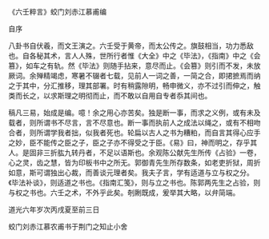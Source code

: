 《六壬粹言》蛟门刘赤江慕甫编

自序

八卦书自伏羲，而文王演之。六壬受于黄帝，而太公传之。旗鼓相当，功力悉敌也。自各秘其术，言人人殊，世所行者惟《大全》中之《毕法》，《指南》中之《会篡》，如车之有轨。然《毕法》则随手拈来，意尽而止。《会篡》则引而不发，未放厥词。余殚精竭虑，寒暑不辍者七载，见前人一词之善，一简之合，即捃摭焉而纳之于其中，分汇推移，理其部署。时有稍露隙明，畅申微义，亦不过引而伸之，触类而长之，以求斯理之明彻而止，而不敢以自用自专者忝其间也。

稿凡三易，始成是编。噫！余之用心亦苦矣。独是断一事，而求之义例，或有未及载者，则所谓书不尽言，言不尽意也。断一事而执前人之成法以绳之，或有不相吻合者，则所谓学我者拙，似我者死也。轮扁以古人之书为糟粕，而自言其得心应手之妙，臣不能传之臣之子，臣之子亦不得受之于臣。《易》曰，神而明之，存乎其人。是固非三折肱九转丹者，不足以语斯也。余观陈公献先生所传《占验》一卷，心之灵，齿之慧，皆为印板书中之所无。郭御青先生所存数条，如老吏折狱，周折如意，斯可谓独出心裁，而善谈元理者矣。我夫子言，学有适道与立与权之分。《毕法补谈》，则适道之书也。《指南汇笺》，则与立之书也。陈郭两先生之占验，则与权之书也。六壬之术，不外乎此矣。剞劂既成，爰举其大略，以弁简端。

道光六年岁次丙戌夏至前三日

蛟门刘赤江慕农甫书于荆门之知止小舍

